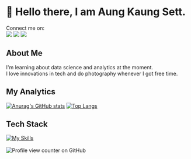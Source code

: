 #  👋 Hello there, I am Aung Kaung Sett.
Connect me on:
<br>
<a href = "#"><img src = "https://skillicons.dev/icons?i=gmail"></a>
<a href = "#"><img src = "https://skillicons.dev/icons?i=linkedin"></a>
<a href = "#"><img src = "https://skillicons.dev/icons?i=discord"></a>



## About Me
I'm learning about data science and analytics at the moment. <br>
I love innovations in tech and do photography whenever I got free time.

## My Analytics
[![Anurag's GitHub stats](https://github-readme-stats.vercel.app/api?username=aks2300&show_icons=true&theme=transparent)](https://github.com/anuraghazra/github-readme-stats)
[![Top Langs](https://github-readme-stats.vercel.app/api/top-langs/?username=aks2300&hide_progress=true&theme=transparent)](https://github.com/anuraghazra/github-readme-stats)

## Tech Stack
[![My Skills](https://skillicons.dev/icons?i=py,c,mysql,flask,html,css,git,github,vscode&perline=5)](https://skillicons.dev)
<br>
<br>
![Profile view counter on GitHub](https://komarev.com/ghpvc/?username=aks2300)

<!--
**aks2300/aks2300** is a ✨ _special_ ✨ repository because its `README.md` (this file) appears on your GitHub profile.

Here are some ideas to get you started:

- 🔭 I’m currently working on ...
- 🌱 I’m currently learning ...
- 👯 I’m looking to collaborate on ...
- 🤔 I’m looking for help with ...
- 💬 Ask me about ...
- 📫 How to reach me: ...
- 😄 Pronouns: ...
- ⚡ Fun fact: ...
-->
